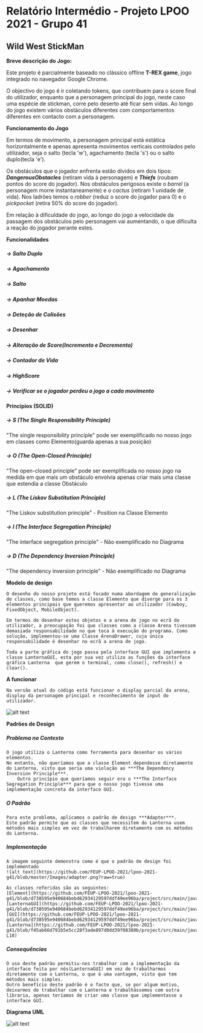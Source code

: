 Relatório Intermédio - Projeto LPOO 2021 - Grupo 41
===============

## Wild West StickMan

**Breve descrição do Jogo:**



Este projeto é parcialmente baseado no clássico offline **T-REX game**, jogo integrado no navegador Google Chrome.

O objectivo do jogo é ir coletando tokens, que contribuem para o score final do utilizador, enquanto que a personagem principal do jogo, neste caso uma espécie de stickman, corre pelo deserto até ficar sem vidas. Ao longo do jogo existem vários obstáculos diferentes com comportamentos diferentes em contacto com a personagem.


**Funcionamento do Jogo**

Em termos de movimento, a personagem principal está estática horizontalmente e apenas apresenta movimentos verticais controlados pelo utilizador, seja o salto (tecla 'w'), agachamento (tecla 's') ou o salto duplo(tecla 'e').

Os obstáculos que o jogador enfrenta estão dividos em dois tipos: ***DangerousObstacles*** (retiram vida à personagem) e ***Thiefs*** (roubam pontos do score do jogador). Nos obstáculos perigosos existe o *barrel* (a personagem morre instantaneamente) e o *cactus* (retiram 1 unidade de vida). Nos ladrões temos o *robber* (reduz o score do jogador para 0) e o *pickpocket* (retira 50% do score do jogador).

Em relação à dificuldade do jogo, ao longo do jogo a velocidade da passagem dos obstáculos pelo personagem vai aumentando, o que dificulta a reação do jogador perante estes.


**Funcionalidades**


##### -> Salto Duplo

##### -> Agachamento

##### -> Salto

##### -> Apanhar Moedas

##### -> Deteção de Colisões

##### -> Desenhar

##### -> Alteração de Score(Incremento e Decremento)

##### -> Contador de Vida

##### -> HighScore

##### -> Verificar se o jogador perdeu o jogo a cada movimento


**Princípios (SOLID)**


##### -> S (The Single Responsibility Principle)

"The single responsibility principle" pode ser exemplificado no nosso jogo em classes como Elemento(guarda apenas a sua posição)

##### -> O (The Open-Closed Principle)

"The open-closed principle" pode ser exemplificada no nosso jogo na medida em que mais um obstáculo envolvia apenas criar mais uma classe que estendia a classe Obstáculo 

##### -> L (The Liskov Substitution Principle)

"The Liskov substitution principle" - Position na Classe Elemento

##### -> I (The Interface  Segregation Principle)

"The interface segregation principle" - Não exemplificado no Diagrama

##### -> D (The Dependency Inversion Principle)

"The dependency inversion principle" - Não exemplificado no Diagrama



**Modelo de design**

	O desenho do nosso projeto está focado numa abordagem de generalização de classes, como base temos a classe Elemento que diverge para os 3 elementos principais que queremos apresentar ao utilizador (Cowboy, FixedObject, MobileObject).
	
	Em termos de desenhar estes objetos e a arena de jogo no ecrã do utilizador, a preocupação foi que classes como a classe Arena tivessem demasiada responsabilidade no que toca à execução do programa. Como solução, implementou-se uma Classe ArenaDrawer, cuja única responsabilidade é desenhar no ecrã a arena de jogo.
	
	Toda a parte gráfica do jogo passa pela interface GUI que implementa a classe LanternaGUI, esta por sua vez utiliza as funções da interface gráfica Lanterna  que gerem o terminal, como close(), refresh() e clear().


**A funcionar**

	Na versão atual do código está funcionar o display parcial da arena, display da personagem principal e reconhecimento de input do utilizador.
	
![alt text](https://github.com/FEUP-LPOO-2021/lpoo-2021-g41/blob/master/Images/JogoV1.png?raw=true)


**Padrões de Design**

##### Problema no Contexto
	O jogo utiliza o Lanterna como ferramenta para desenhar os vários elementos. 
	No entanto, não queríamos que a classe Element dependesse diretamente do Lanterna, visto que seria uma violação ao ***The Dependency Inversion Principle***. 
		Outro princípio que queríamos seguir era o ***The Interface Segregation Principle*** para que o nosso jogo tivesse uma implementação concreta da interface GUI.

##### O Padrão
	Para este problema, aplicamos o padrão de design ***Adapter***. 
	Este padrão permite que as classes que necessitem do Lanterna usem métodos mais simples em vez de trabalharem diretamente com os métodos do Lanterna.

##### Implementação
	A imagem seguinte demonstra como é que o padrão de design foi implementado
	![alt text](https://github.com/FEUP-LPOO-2021/lpoo-2021-g41/blob/master/Images/adapter.png?raw=true)
		
	As classes referidas são as seguintes:
	[Element](https://github.com/FEUP-LPOO-2021/lpoo-2021-g41/blob/d738595e940684bebd62934129597ddf49ee96ba/project/src/main/java/Element.java)
	[LanternaGUI](https://github.com/FEUP-LPOO-2021/lpoo-2021-g41/blob/d738595e940684bebd62934129597ddf49ee96ba/project/src/main/java/LanternaGUI.java)
	[GUI](https://github.com/FEUP-LPOO-2021/lpoo-2021-g41/blob/d738595e940684bebd62934129597ddf49ee96ba/project/src/main/java/GUI.java)
	[Lanterna](https://github.com/FEUP-LPOO-2021/lpoo-2021-g41/blob/f45ab66d791b5e5cc28f3ade897d0dd39f08380b/project/src/main/java/LanternaGUI.java#L1-L10)
	
##### Consequências
	O uso deste padrão permitiu-nos trabalhar com a implementação da interface feita por nós(LanternaGUI) em vez de trabalharmos diretamente com o Lanterna, o que é uma vantagem, visto que tem métodos mais simples.
	Outro benefício deste padrão é o facto que, se por algum motivo, deixarmos de trabalhar com o Lanterna e trabalhássemos com outra libraria, apenas teríamos de criar uma classe que implementasse a interface GUI.


**Diagrama UML**

![alt text](https://github.com/FEUP-LPOO-2021/lpoo-2021-g41/blob/master/Images/DiagramaUML.png?raw=true)






















